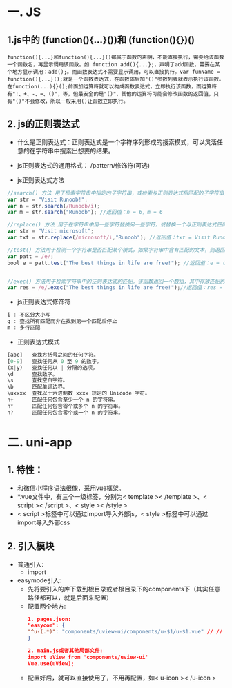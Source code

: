 # 一. JS

## 1.js中的 (function(){...}())和 (function(){})()
    function(){...}和function(){...}()都属于函数的声明，不能直接执行，需要给该函数一个函数名，再显示调用该函数。如 function add(){...};，声明了add函数，需要在某个地方显示调用：add();。而函数表达式不需要显示调用，可以直接执行。var funName = function(){...}();就是一个函数表达式，在函数体后加"()"参数列表就表示执行该函数。在function(...){}();前面加运算符就可以构成函数表达式，立即执行该函数，而运算符有"!、+、-、=、()"，等，但最安全的是"()"，其他的运算符可能会修改函数的返回值，只有"()"不会修改，所以一般采用()让函数立即执行。

## 2.  js的正则表达式
- 什么是正则表达式：正则表达式是一个字符序列形成的搜索模式，可以灵活任意的在字符串中搜索出想要的结果。

- js正则表达式的通用格式： /pattern/修饰符(可选)

- js正则表达式方法
``` js
//search() 方法 用于检索字符串中指定的子字符串，或检索与正则表达式相匹配的子字符串，并返回子串的起始位置。
var str = "Visit Runoob!"; 
var n = str.search(/Runoob/i);
var m = str.search("Runoob"); //返回值：n = 6，m = 6

//replace() 方法 用于在字符串中用一些字符替换另一些字符，或替换一个与正则表达式匹配的子串。
var str = "Visit microsoft";
var txt = str.replace(/microsoft/i,"Runoob"); //返回值：txt = Visit Runoob

//test() 方法用于检测一个字符串是否匹配某个模式，如果字符串中含有匹配的文本，则返回 true，否则返回 false
var patt = /e/;
bool e = patt.test("The best things in life are free!"); //返回值：e = true


//exec() 方法用于检索字符串中的正则表达式的匹配。该函数返回一个数组，其中存放匹配的结果（去重）。如果未找到匹配，则返回值为 null
var res = /e/.exec("The best things in life are free!");//返回值：res = e
```

- js正则表达式修饰符
``` js
i : 不区分大小写
g : 查找所有匹配而非在找到第一个匹配后停止
m : 多行匹配
```

- 正则表达式模式
``` js 
[abc]	查找方括号之间的任何字符。
[0-9]	查找任何从 0 至 9 的数字。
(x|y)	查找任何以 | 分隔的选项。
\d	    查找数字。
\s  	查找空白字符。
\b	    匹配单词边界。
\uxxxx	查找以十六进制数 xxxx 规定的 Unicode 字符。
n+  	匹配任何包含至少一个 n 的字符串。
n*	    匹配任何包含零个或多个 n 的字符串。
n?	    匹配任何包含零个或一个 n 的字符串。
```

# 二. uni-app
 
## 1. 特性：
- 和微信小程序语法很像，采用vue框架。
- *.vue文件中，有三个一级标签，分别为< template >< /template >、< script >< /script >、< style >< /style >
- < script >标签中可以通过import导入外部js，< style >标签中可以通过import导入外部css

## 2. 引入模块
- 普通引入:
    - import
- easymode引入:
    - 先将要引入的库下载到根目录或者根目录下的components下（其实任意路径都可以，就是后面来配置）
    - 配置两个地方:
        ``` json
        1. pages.json:
        "easycom": {
		"^u-(.*)": "components/uview-ui/components/u-$1/u-$1.vue" // // 匹配u-开头的目录内的u-开头的vue文件
        }

        2. main.js或者其他局部文件:
        import uView from 'components/uview-ui'
        Vue.use(uView);
        ```
    - 配置好后，就可以直接使用了，不用再配置，如< u-icon >< /u-icon >